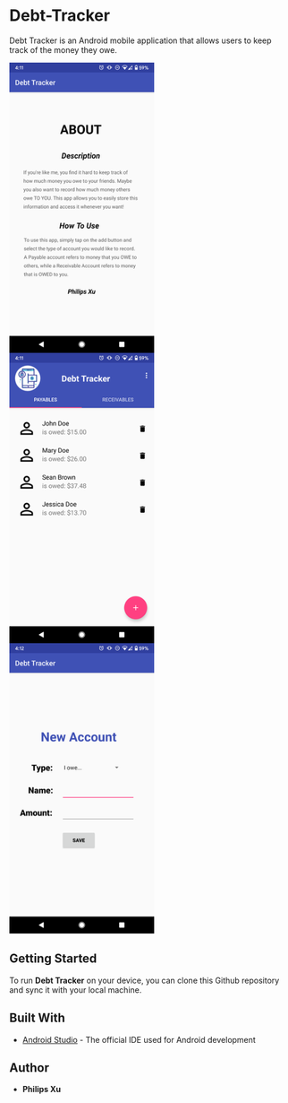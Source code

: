 # Debt-Tracker
Debt Tracker is an Android mobile application that allows users to keep track of the money they owe.

<img  align="left" width="259" height="518" src="https://github.com/Puepis/Debt-Tracker/blob/master/about_section.png">
<img  align="center" width="259" height="518" src="https://github.com/Puepis/Debt-Tracker/blob/master/account_page.png">
<img  width="259" height="518" src="https://github.com/Puepis/Debt-Tracker/blob/master/new_account_page.png">

## Getting Started
To run **Debt Tracker** on your device, you can clone this Github repository and sync it with your local machine. 


## Built With

* [Android Studio](https://developer.android.com/studio) - The official IDE used for Android development

## Author

* **Philips Xu**
